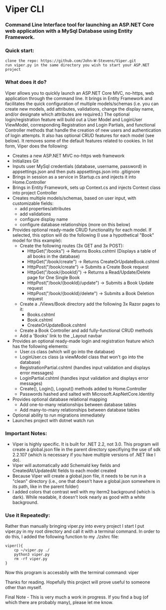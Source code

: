 # Viper CLI

### Command Line Interface tool for launching an ASP.NET Core web application with a MySql Database using Entity Framework.

### Quick start:
    clone the repo: https://github.com/John-W-Stevens/Viper.git
    run viper.py in the same directory you wish to start your ASP.NET project

### What does it do?
Viper allows you to quickly launch an ASP.NET Core MVC, no-https, web application through the command line. It brings in Entity Framework and facilitates the quick configuration of multiple models/schemas (i.e. you can create new models, add attributes, validations, change the display name, and/or designate which attributes are required.) The optional login/registration feature will build out a User Model and LoginUser ViewModel, corresponding Registration and Login Partials, and functional Controller methods that handle the creation of new users and authentication of login attempts. It also has optional CRUD features for each model (see below). It removes some of the default features related to cookies. In list form, Viper does the following:

- Creates a new ASP.NET MVC no-https web framework
- Initializes Git
- Inputs user MySql credentials (database, username, password) in appsettings.json and then puts appsettings.json into .gitignore
- Brings in session as a service in Startup.cs and injects it into Home.Controller
- Brings in Entity Framework, sets up Context.cs and injects Context class into project Controller
- Creates multiple models/schemas, based on user input, with customizable fields:
    - add properties/attributes
    - add validations
    - configure display name
    - configure database relationships (more on this below)
- Provides optional ready-made CRUD functionality for each model. If selected, this option will do the following (I use a hypothetical "Book"
  model for this example):
    - Create the following routes (3x GET and 3x POST):
        - HttpGet("/books")                 -> Returns Books.cshtml (Displays a table of all books in the database)
        - HttpGet("/book/create")           -> Returns CreateOrUpdateBook.cshtml
        - HttpPost("/book/create")          -> Submits a Create Book request
        - HttpGet("/book/{bookId}")         -> Returns a Read/Update/Delete page for One Single Book
        - HttpPost("/book/{bookId}/update") -> Submits a Book Update request
        - HttpPost("/book/{bookId}/delete") -> Submits a Book Deletion request
    - Create a ./Views/Book directory add the following 3x Razor pages to it:
        - Books.cshtml
        - Book.cshtml
        - CreateOrUpdateBook.cshtml
    - Create a Book Controller and add fully-functional CRUD methods
    - Add a 'Books' link to the _Layout navbar
- Provides an optional ready-made login and registration feature which has the following elements:
    - User.cs class (which will go into the database)
    - LoginUser.cs class (a viewModel class that won't go into the database)
    - RegistrationPartial.cshtml (handles input validation and displays error messages)
    - LoginPartial.cshtml (handles input validation and displays error messages)
    - Create(), Login(), Logout() methods added to Home.Controller
    - Passwords hashed and salted with Microsoft.AspNetCore.Identity
- Provides optional database relational mapping
    - Add one-to-many relationships between database tables
    - Add many-to-many relationships between database tables
- Optional ability to run migrations immediately
- Launches project with dotnet watch run

### Important Notes:
- Viper is highly specific. It is built for .NET 2.2, not 3.0. This program will create a global.json file in the parent directory
    specifiying the use of sdk 2.2.107 (which is necessary if you have multiple versions of .NET like I do).
- Viper will automatically add SchemaId key fields and CreatedAt/UpdatedAt fields to each model created
- Because Viper will create a global.json file, it needs to be run in a "clean" directory (i.e., one that doesn't have a global.json somewhere in its path, like in the parent folder) 
- I added colors that contrast well with my iterm2 background (which is dark). While readable, it doesn't look nearly as good with a        white background.

### Use it Repeatedly:
Rather than manually bringing viper.py into every project I start I put viper.py in my root directory and call it with a terminal command. In order to do this, I added the following function to my ./zshrc file:
```
viper(){
    cp ~/viper.py ./
    python3 viper.py
    rm -rf viper.py
}
```
Now this program is accessbily with the terminal command: viper

Thanks for reading. Hopefully this project will prove useful to someone other than myself. 

Final Note - This is very much a work in progress. If you find a bug (of which there are probably many), please let me know.
